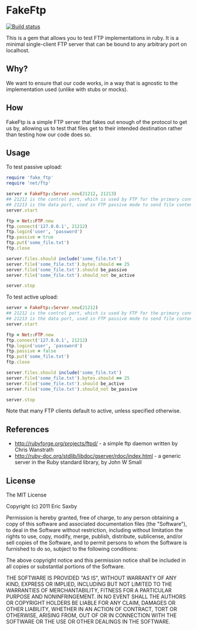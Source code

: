 FakeFtp
=======

[![Build status](https://secure.travis-ci.org/livinginthepast/fake_ftp.png)](http://travis-ci.org/livinginthepast/fake_ftp)

This is a gem that allows you to test FTP implementations in ruby. It is a minimal single-client FTP server
that can be bound to any arbitrary port on localhost.

## Why?

We want to ensure that our code works, in a way that is agnostic to the implementation used (unlike with stubs or mocks).

## How

FakeFtp is a simple FTP server that fakes out enough of the protocol to get us by, allowing us to test that files get to
their intended destination rather than testing how our code does so.

## Usage

To test passive upload:
``` ruby
require 'fake_ftp'
require 'net/ftp'

server = FakeFtp::Server.new(21212, 21213)
## 21212 is the control port, which is used by FTP for the primary connection
## 21213 is the data port, used in FTP passive mode to send file contents
server.start

ftp = Net::FTP.new
ftp.connect('127.0.0.1', 21212)
ftp.login('user', 'password')
ftp.passive = true
ftp.put('some_file.txt')
ftp.close

server.files.should include('some_file.txt')
server.file('some_file.txt').bytes.should == 25
server.file('some_file.txt').should be_passive
server.file('some_file.txt').should_not be_active

server.stop
```

To test active upload:
``` ruby
server = FakeFtp::Server.new(21212)
## 21212 is the control port, which is used by FTP for the primary connection
## 21213 is the data port, used in FTP passive mode to send file contents
server.start

ftp = Net::FTP.new
ftp.connect('127.0.0.1', 21212)
ftp.login('user', 'password')
ftp.passive = false
ftp.put('some_file.txt')
ftp.close

server.files.should include('some_file.txt')
server.file('some_file.txt').bytes.should == 25
server.file('some_file.txt').should be_active
server.file('some_file.txt').should_not be_passive

server.stop
```

Note that many FTP clients default to active, unless specified otherwise.

## References

* http://rubyforge.org/projects/ftpd/ - a simple ftp daemon written by Chris Wanstrath
* http://ruby-doc.org/stdlib/libdoc/gserver/rdoc/index.html - a generic server in the Ruby standard library, by John W Small

## License

The MIT License

Copyright (c) 2011 Eric Saxby

Permission is hereby granted, free of charge, to any person obtaining a copy
of this software and associated documentation files (the "Software"), to deal
in the Software without restriction, including without limitation the rights
to use, copy, modify, merge, publish, distribute, sublicense, and/or sell
copies of the Software, and to permit persons to whom the Software is
furnished to do so, subject to the following conditions:

The above copyright notice and this permission notice shall be included in
all copies or substantial portions of the Software.

THE SOFTWARE IS PROVIDED "AS IS", WITHOUT WARRANTY OF ANY KIND, EXPRESS OR
IMPLIED, INCLUDING BUT NOT LIMITED TO THE WARRANTIES OF MERCHANTABILITY,
FITNESS FOR A PARTICULAR PURPOSE AND NONINFRINGEMENT. IN NO EVENT SHALL THE
AUTHORS OR COPYRIGHT HOLDERS BE LIABLE FOR ANY CLAIM, DAMAGES OR OTHER
LIABILITY, WHETHER IN AN ACTION OF CONTRACT, TORT OR OTHERWISE, ARISING FROM,
OUT OF OR IN CONNECTION WITH THE SOFTWARE OR THE USE OR OTHER DEALINGS IN
THE SOFTWARE.
